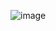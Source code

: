 ![image](https://github.com/locobuzz-atharva/facebook_member_scraper/assets/168267005/372eb0b5-6fb9-4b1c-9ae3-63e816a12b06)
